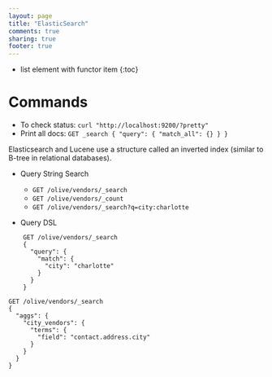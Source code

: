 ```yaml
---
layout: page
title: "ElasticSearch"
comments: true
sharing: true
footer: true
---
```


* list element with functor item
{:toc}

# Commands

* To check status: `curl "http://localhost:9200/?pretty"`
* Print all docs: `GET _search { "query": { "match_all": {} } } `


Elasticsearch and Lucene use a structure called an inverted index (similar to B-tree in relational databases).

* Query String Search
	* `GET /olive/vendors/_search`
	* `GET /olive/vendors/_count`
	* `GET /olive/vendors/_search?q=city:charlotte`

* Query DSL

```
	GET /olive/vendors/_search
	{
	  "query": {
	    "match": {
	      "city": "charlotte"
	    }
	  }
	}
```

```
GET /olive/vendors/_search
{
  "aggs": {
    "city_vendors": {
      "terms": {
        "field": "contact.address.city"
      }
    }
  }
}
```